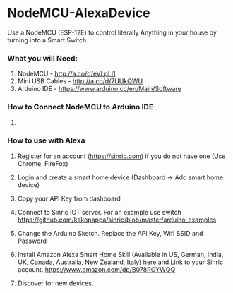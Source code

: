 # NodeMCU-AlexaDevice
Use a NodeMCU (ESP-12E) to control literally Anything in your house by turning into a Smart Switch.

### What you will Need:
 1. NodeMCU - http://a.co/d/eVLpLl1
 2. Mini USB Cables - http://a.co/d/7UUkQWU
 3. Arduino IDE - https://www.arduino.cc/en/Main/Software
 
### How to Connect NodeMCU to Arduino IDE

1. 

### How to use with Alexa

1. Register for an account (https://sinric.com) if you do not have one (Use Chrome, FireFox)

2. Login and create a smart home device (Dashboard -> Add smart home device)

3. Copy your API Key from dashboard

4. Connect to Sinric IOT server. For an example use switch https://github.com/kakopappa/sinric/blob/master/arduino_examples

5. Change the Arduino Sketch. Replace the API Key, Wifi SSID and Password

6. Install Amazon Alexa Smart Home Skill (Available in US, German, India, UK, Canada, Australia, New Zealand, Italy) here and Link to your Sinric account. https://www.amazon.com/dp/B078RGYWQQ

7. Discover for new devices.
